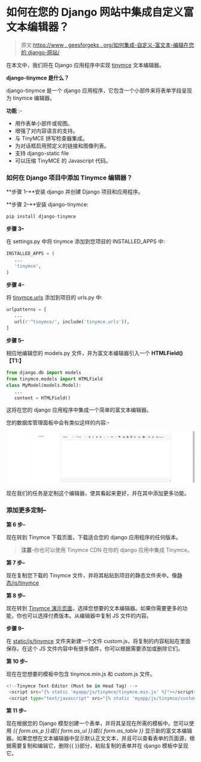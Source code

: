 # 如何在您的 Django 网站中集成自定义富文本编辑器？

> 原文:[https://www . geesforgeks . org/如何集成-自定义-富文本-编辑在您的 django-网站/](https://www.geeksforgeeks.org/how-to-integrate-custom-rich-text-editor-in-your-django-website/)

在本文中，我们将在 Django 应用程序中实现 [tinymce](https://www.tiny.cloud/) 文本编辑器。

**django-tinymce 是什么？**

django-tinymce 是一个 django 应用程序，它包含一个小部件来将表单字段呈现为 tinymce 编辑器。

**功能** :-

*   用作表单小部件或视图。
*   增强了对内容语言的支持。
*   与 TinyMCE 拼写检查器集成。
*   为对话框启用预定义的链接和图像列表。
*   支持 django-static file
*   可以压缩 TinyMCE 的 Javascript 代码。

### 如何在 Django 项目中添加 Tinymce 编辑器？

**步骤 1–**安装 django 并创建 Django 项目和应用程序。

**步骤 2–**安装 django-tinymce:

```py
pip install django-tinymce
```

**步骤 3–**

在 settings.py 中将 tinymce 添加到您项目的 INSTALLED_APPS 中:

```py
INSTALLED_APPS = (
   ...
   'tinymce',
)
```

**步骤 4–**

将 <u>tinymce.urls</u> 添加到项目的 urls.py 中:

```py
urlpatterns = [
   ...
   url(r'^tinymce/', include('tinymce.urls')),
]
```

**步骤 5–**

相应地编辑您的 models.py 文件，并为富文本编辑器引入一个 **HTMLField() 【T1:】**

```py
from django.db import models
from tinymce.models import HTMLField
class MyModel(models.Model):
   ...
   content = HTMLField()
```

这将在您的 django 应用程序中集成一个简单的富文本编辑器。

您的数据库管理面板中会有类似这样的内容:-

![](img/fced87c3e822ddb0c6ca1b4e47c87580.png)

现在我们的任务是定制这个编辑器，使其看起来更好，并在其中添加更多功能。

### 添加更多定制–

**第 6 步–**

现在转到 Tinymce 下载页面，下载适合您的 django 应用程序的任何版本。

> **注意**–你也可以使用 Tinymce CDN 在你的 django 应用中集成 Tinymce。

**第 7 步–**

现在复制您下载的 Tinymce 文件，并将其粘贴到项目的静态文件夹中。像<u>静态/js/tinymce</u>

**第 8 步–**

现在转到 [Tinymce 演示页面](https://www.tiny.cloud/docs/demo/full-featured/)，选择您想要的文本编辑器。如果你需要更多的功能，你也可以选择付费版本。从编辑器中复制 JS 文件的内容。

**步骤 9–**

在 <u>static/js/tinymce</u> 文件夹新建一个文件 custom.js，将复制的内容粘贴在里面保存。在这个 JS 文件内容中有很多插件，你可以根据需要添加或删除它们。

**第 10 步–**

现在在您想要的模板中包含 tinymce.min.js 和 custom.js 文件。

```py
<!--Tinymce Text-Editor (Must be in Head Tag) -->
 <script src="{% static 'myapp/js/tinymce/tinymce.min.js' %}"></script>
 <script type="text/javascript" src="{% static 'myapp/js/tinymce/custom.js' %}" ></script>
```

**第 11 步–**

现在根据您的 Django 模型创建一个表单，并将其呈现在所需的模板中。您可以使用 *{{ form.as_p }}或{{ form.as_ul }}或{{ form.as_table }}* 显示新的富文本编辑器。如果您想在文本编辑器中显示默认正文文本，并且可以查看表单的页面源，根据需要复制和编辑它，删除{{ }}部分，粘贴复制的表单并在 django 模板中呈现它。